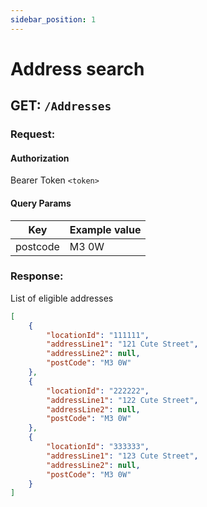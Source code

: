 ```yaml
---
sidebar_position: 1
---
```


# Address search

## GET: `/Addresses`

### Request:

#### Authorization

Bearer Token `<token>`

#### Query Params

| Key      | Example value |
|----------|-------------- |
| postcode | M3 0W         |

### Response:

List of eligible addresses

```json
[
    {
        "locationId": "111111",
        "addressLine1": "121 Cute Street",
        "addressLine2": null,
        "postCode": "M3 0W"
    },
    {
        "locationId": "222222",
        "addressLine1": "122 Cute Street",
        "addressLine2": null,
        "postCode": "M3 0W"
    },
    {
        "locationId": "333333",
        "addressLine1": "123 Cute Street",
        "addressLine2": null,
        "postCode": "M3 0W"
    }
]
```
